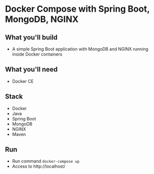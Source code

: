 # Docker Compose with Spring Boot, MongoDB, NGINX

## What you'll build
- A simple Spring Boot application  with MongoDB and NGINX running inside Docker containers 

## What you'll need
- Docker CE

## Stack
- Docker
- Java
- Spring Boot
- MongoDB
- NGINX
- Maven

## Run
- Run command `docker-compose up`
- Access to http://localhost/
